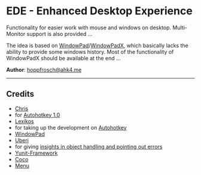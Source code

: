 # EDE - Enhanced Desktop Experience #


Functionality for easier work with mouse and windows on desktop. Multi-Monitor support is also provided ...

The idea is based on [WindowPad](http://http://www.autohotkey.com/board/topic/19990-windowpad-window-moving-tool)/[WindowPadX](https://github.com/hoppfrosch/WindowPadX), which basically lacks the ability to provide some windows history. Most of the functionality of WindowPadX should be available at the end ...

**Author**: [hoppfrosch@ahk4.me](mailto:hoppfrosch@ahk4.me)

----------
## Credits  ##

- [Chris](http://www.autohotkey.com/board/user/2-chris/)
 - for [Autohotkey 1.0](http://www.autohotkey.com/)
- [Lexikos](http://www.autohotkey.com/board/user/2446-lexikos/)
 - for taking up the development on [Autohotkey](http://l.autohotkey.net/)
 - [WindowPad](http://http://www.autohotkey.com/board/topic/19990-windowpad-window-moving-tool)
- [Uberi](http://www.autohotkey.com/board/user/12435-uberi/) 
 - for giving [insights in object handling and pointing out errors](https://github.com/Uberi/Yunit/issues/5)
 - [Yunit-Framework](https://github.com/Uberi/Yunit)
- [Coco](http://www.autohotkey.com/board/user/19316-coco/)
 - [Menu](http://www.autohotkey.com/board/topic/85512-class-menuahk-work-easily-with-custom-menus/)
